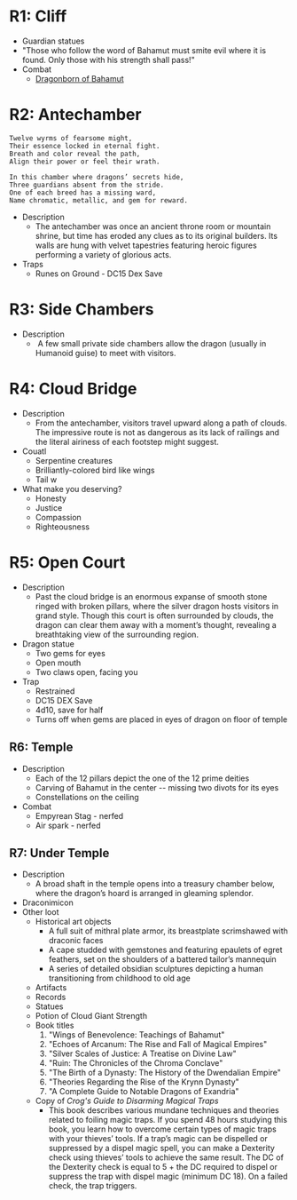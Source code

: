 # R1: Cliff

* Guardian statues
* "Those who follow the word of Bahamut must smite evil where it is found. Only those with his strength shall pass!"
* Combat
	* [Dragonborn of Bahamut](https://www.dndbeyond.com/monsters/2059728-dragonborn-of-bahamut)

# R2: Antechamber

```
Twelve wyrms of fearsome might,  
Their essence locked in eternal fight.  
Breath and color reveal the path,
Align their power or feel their wrath.
```

```
In this chamber where dragons’ secrets hide,
Three guardians absent from the stride.
One of each breed has a missing ward,
Name chromatic, metallic, and gem for reward.
```

* Description
	* The antechamber was once an ancient throne room or mountain shrine, but time has eroded any clues as to its original builders. Its walls are hung with velvet tapestries featuring heroic figures performing a variety of glorious acts.
* Traps
	* Runes on Ground - DC15 Dex Save 
	
# R3: Side Chambers

* Description
	*  A few small private side chambers allow the dragon (usually in Humanoid guise) to meet with visitors.

# R4: Cloud Bridge

* Description
	* From the antechamber, visitors travel upward along a path of clouds. The impressive route is not as dangerous as its lack of railings and the literal airiness of each footstep might suggest.
* Couatl
	* Serpentine creatures
	* Brilliantly-colored bird like wings
	* Tail w
* What make you deserving?
	* Honesty
	* Justice
	* Compassion
	* Righteousness

# R5: Open Court

* Description
	* Past the cloud bridge is an enormous expanse of smooth stone ringed with broken pillars, where the silver dragon hosts visitors in grand style. Though this court is often surrounded by clouds, the dragon can clear them away with a moment’s thought, revealing a breathtaking view of the surrounding region.
* Dragon statue
	* Two gems for eyes
	* Open mouth
	* Two claws open, facing you
* Trap
	* Restrained
	* DC15 DEX Save
	* 4d10, save for half
	* Turns off when gems are placed in eyes of dragon on floor of temple

## R6: Temple

* Description
	* Each of the 12 pillars depict the one of the 12 prime deities
	* Carving of Bahamut in the center -- missing two divots for its eyes
	* Constellations on the ceiling
* Combat
	* Empyrean Stag - nerfed
	* Air spark - nerfed

## R7: Under Temple

* Description
	* A broad shaft in the temple opens into a treasury chamber below, where the dragon’s hoard is arranged in gleaming splendor.
* Draconimicon
* Other loot
	* Historical art objects
		* A full suit of mithral plate armor, its breastplate scrimshawed with draconic faces
		* A cape studded with gemstones and featuring epaulets of egret feathers, set on the shoulders of a battered tailor’s mannequin
		* A series of detailed obsidian sculptures depicting a human transitioning from childhood to old age
	* Artifacts
	* Records
	* Statues
	* Potion of Cloud Giant Strength
	* Book titles
		1. "Wings of Benevolence: Teachings of Bahamut"
		2. "Echoes of Arcanum: The Rise and Fall of Magical Empires"
		5. "Silver Scales of Justice: A Treatise on Divine Law"
		6. "Ruin: The Chronicles of the Chroma Conclave"
		11. "The Birth of a Dynasty: The History of the Dwendalian Empire"
		12. "Theories Regarding the Rise of the Krynn Dynasty"
		13. "A Complete Guide to Notable Dragons of Exandria"
	* Copy of *Crog's Guide to Disarming Magical Traps*
		* This book describes various mundane techniques and theories related to foiling magic traps. If you spend 48 hours studying this book, you learn how to overcome certain types of magic traps with your thieves’ tools. If a trap’s magic can be dispelled or suppressed by a dispel magic spell, you can make a Dexterity check using thieves’ tools to achieve the same result. The DC of the Dexterity check is equal to 5 + the DC required to dispel or suppress the trap with dispel magic (minimum DC 18). On a failed check, the trap triggers.